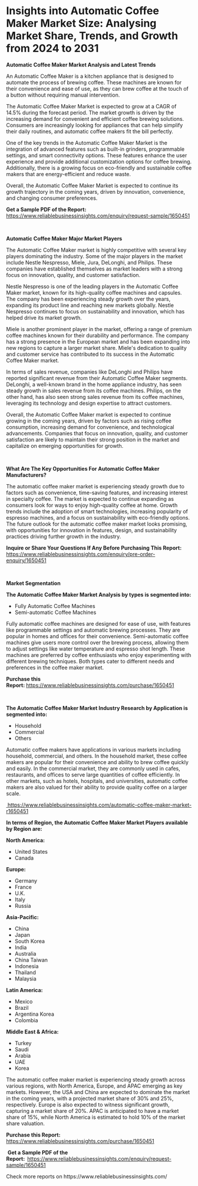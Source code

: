 <p><h1>Insights into Automatic Coffee Maker Market Size: Analysing Market Share, Trends, and Growth from 2024 to 2031</h1></p><p><strong>Automatic Coffee Maker Market Analysis and Latest Trends</strong></p>
<p><p>An Automatic Coffee Maker is a kitchen appliance that is designed to automate the process of brewing coffee. These machines are known for their convenience and ease of use, as they can brew coffee at the touch of a button without requiring manual intervention.</p><p>The Automatic Coffee Maker Market is expected to grow at a CAGR of 14.5% during the forecast period. The market growth is driven by the increasing demand for convenient and efficient coffee brewing solutions. Consumers are increasingly looking for appliances that can help simplify their daily routines, and automatic coffee makers fit the bill perfectly. </p><p>One of the key trends in the Automatic Coffee Maker Market is the integration of advanced features such as built-in grinders, programmable settings, and smart connectivity options. These features enhance the user experience and provide additional customization options for coffee brewing. Additionally, there is a growing focus on eco-friendly and sustainable coffee makers that are energy-efficient and reduce waste.</p><p>Overall, the Automatic Coffee Maker Market is expected to continue its growth trajectory in the coming years, driven by innovation, convenience, and changing consumer preferences.</p></p>
<p><strong>Get a Sample PDF of the Report:&nbsp;</strong> <a href="https://www.reliablebusinessinsights.com/enquiry/request-sample/1650451">https://www.reliablebusinessinsights.com/enquiry/request-sample/1650451</a></p>
<p>&nbsp;</p>
<p><strong>Automatic Coffee Maker Major Market Players</strong></p>
<p><p>The Automatic Coffee Maker market is highly competitive with several key players dominating the industry. Some of the major players in the market include Nestle Nespresso, Miele, Jura, DeLonghi, and Philips. These companies have established themselves as market leaders with a strong focus on innovation, quality, and customer satisfaction.</p><p>Nestle Nespresso is one of the leading players in the Automatic Coffee Maker market, known for its high-quality coffee machines and capsules. The company has been experiencing steady growth over the years, expanding its product line and reaching new markets globally. Nestle Nespresso continues to focus on sustainability and innovation, which has helped drive its market growth.</p><p>Miele is another prominent player in the market, offering a range of premium coffee machines known for their durability and performance. The company has a strong presence in the European market and has been expanding into new regions to capture a larger market share. Miele's dedication to quality and customer service has contributed to its success in the Automatic Coffee Maker market.</p><p>In terms of sales revenue, companies like DeLonghi and Philips have reported significant revenue from their Automatic Coffee Maker segments. DeLonghi, a well-known brand in the home appliance industry, has seen steady growth in sales revenue from its coffee machines. Philips, on the other hand, has also seen strong sales revenue from its coffee machines, leveraging its technology and design expertise to attract customers.</p><p>Overall, the Automatic Coffee Maker market is expected to continue growing in the coming years, driven by factors such as rising coffee consumption, increasing demand for convenience, and technological advancements. Companies that focus on innovation, quality, and customer satisfaction are likely to maintain their strong position in the market and capitalize on emerging opportunities for growth.</p></p>
<p>&nbsp;</p>
<p><strong>What Are The Key Opportunities For Automatic Coffee Maker Manufacturers?</strong></p>
<p><p>The automatic coffee maker market is experiencing steady growth due to factors such as convenience, time-saving features, and increasing interest in specialty coffee. The market is expected to continue expanding as consumers look for ways to enjoy high-quality coffee at home. Growth trends include the adoption of smart technologies, increasing popularity of espresso machines, and a focus on sustainability with eco-friendly options. The future outlook for the automatic coffee maker market looks promising, with opportunities for innovation in features, design, and sustainability practices driving further growth in the industry.</p></p>
<p><strong>Inquire or Share Your Questions If Any Before Purchasing This Report:</strong> <a href="https://www.reliablebusinessinsights.com/enquiry/pre-order-enquiry/1650451">https://www.reliablebusinessinsights.com/enquiry/pre-order-enquiry/1650451</a></p>
<p>&nbsp;</p>
<p><strong>Market Segmentation</strong></p>
<p><strong>The Automatic Coffee Maker Market Analysis by types is segmented into:</strong></p>
<p><ul><li>Fully Automatic Coffee Machines</li><li>Semi-automatic Coffee Machines</li></ul></p>
<p><p>Fully automatic coffee machines are designed for ease of use, with features like programmable settings and automatic brewing processes. They are popular in homes and offices for their convenience. Semi-automatic coffee machines give users more control over the brewing process, allowing them to adjust settings like water temperature and espresso shot length. These machines are preferred by coffee enthusiasts who enjoy experimenting with different brewing techniques. Both types cater to different needs and preferences in the coffee maker market.</p></p>
<p><strong>Purchase this Report:&nbsp;</strong><a href="https://www.reliablebusinessinsights.com/purchase/1650451">https://www.reliablebusinessinsights.com/purchase/1650451</a></p>
<p>&nbsp;</p>
<p><strong>The Automatic Coffee Maker Market Industry Research by Application is segmented into:</strong></p>
<p><ul><li>Household</li><li>Commercial</li><li>Others</li></ul></p>
<p><p>Automatic coffee makers have applications in various markets including household, commercial, and others. In the household market, these coffee makers are popular for their convenience and ability to brew coffee quickly and easily. In the commercial market, they are commonly used in cafes, restaurants, and offices to serve large quantities of coffee efficiently. In other markets, such as hotels, hospitals, and universities, automatic coffee makers are also valued for their ability to provide quality coffee on a larger scale.</p></p>
<p><a href="https://www.reliablebusinessinsights.com/automatic-coffee-maker-market-r1650451">&nbsp;https://www.reliablebusinessinsights.com/automatic-coffee-maker-market-r1650451</a></p>
<p><strong>In terms of Region, the Automatic Coffee Maker Market Players available by Region are:</strong></p>
<p>
    <p> <strong> North America: </strong>
        <ul>
            <li>United States</li>
            <li>Canada</li>
        </ul>
        </p> 
    <p> <strong> Europe: </strong>
        <ul>
            <li>Germany</li>
            <li>France</li>
            <li>U.K.</li>
            <li>Italy</li>
            <li>Russia</li>
        </ul>
        </p> 
    <p> <strong> Asia-Pacific: </strong>
        <ul>
            <li>China</li>
            <li>Japan</li>
            <li>South Korea</li>
            <li>India</li>
            <li>Australia</li>
            <li>China Taiwan</li>
            <li>Indonesia</li>
            <li>Thailand</li>
            <li>Malaysia</li>
        </ul>
        </p> 
    <p> <strong> Latin America: </strong>
        <ul>
            <li>Mexico</li>
            <li>Brazil</li>
            <li>Argentina Korea</li>
            <li>Colombia</li>
        </ul>
        </p> 
    <p> <strong> Middle East & Africa: </strong>
        <ul>
            <li>Turkey</li>
            <li>Saudi</li>
            <li>Arabia</li>
            <li>UAE</li>
            <li>Korea</li>
        </ul>
    </p>
    </p>
<p><p>The automatic coffee maker market is experiencing steady growth across various regions, with North America, Europe, and APAC emerging as key markets. However, the USA and China are expected to dominate the market in the coming years, with a projected market share of 30% and 25%, respectively. Europe is also expected to witness significant growth, capturing a market share of 20%. APAC is anticipated to have a market share of 15%, while North America is estimated to hold 10% of the market share valuation.</p></p>
<p><strong>Purchase this Report: </strong><a href="https://www.reliablebusinessinsights.com/purchase/1650451">https://www.reliablebusinessinsights.com/purchase/1650451</a></p>
<p>&nbsp;<strong>Get a Sample PDF of the Report:&nbsp;&nbsp;</strong><a href="https://www.reliablebusinessinsights.com/enquiry/request-sample/1650451">https://www.reliablebusinessinsights.com/enquiry/request-sample/1650451</a></p>
<p><strong></strong></p>
<p>Check more reports on https://www.reliablebusinessinsights.com/</p>
